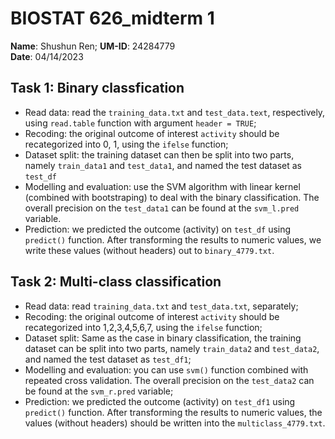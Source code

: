 # BIOSTAT 626_midterm 1
**Name**: Shushun Ren; **UM-ID**: 24284779  
**Date**: 04/14/2023

## Task 1: Binary classfication
- Read data: read the `training_data.txt` and `test_data.text`, respectively, using `read.table` function with argument `header = TRUE`;
- Recoding: the original outcome of interest `activity` should be recategorized into 0, 1, using the `ifelse` function;
- Dataset split: the training dataset can then be split into two parts, namely  `train_data1` and `test_data1`, and named the test dataset as `test_df`
- Modelling and evaluation: use the SVM algorithm with linear kernel (combined with bootstraping) to deal with the binary classification. The overall precision on the `test_data1` can be found at the `svm_l.pred` variable. 
- Prediction: we predicted the outcome (activity) on `test_df` using `predict()` function. After transforming the results to numeric values, we write these values (without headers) out to `binary_4779.txt`. 

## Task 2: Multi-class classification
- Read data: read `training_data.txt` and `test_data.txt`, separately;
- Recoding: the original outcome of interest `activity` should be recategorized into 1,2,3,4,5,6,7, using the `ifelse` function; 
- Dataset split: Same as the case in binary classification, the training dataset can be split into two parts, namely `train_data2` and `test_data2`, and named the test dataset as `test_df1`;
- Modelling and evaluation: you can use `svm()` function combined with repeated cross validation. The overall precision on the `test_data2` can be found at the `svm_r.pred` variable;
- Prediction: we predicted the outcome (activity) on `test_df1` using `predict()` function. After transforming the results to numeric values, the values (without headers) should be written into the `multiclass_4779.txt`.

